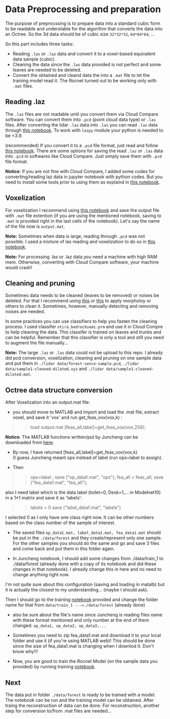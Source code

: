 # Data Preprocessing and preparation
The purpose of preprocssing is to prepare data into a standard cubic form to be readable and understable for the algorithm that  converts the data into an Octree. So the 3d data should be of cubic size ```32*32*32```, ```64*64*64```, ...

So this part includes three tasks:
- Reading ```.las``` or ```.laz``` data and convert it to a voxel-based equivalent data sample (cubic).
- Cleaning the data since the ```.las``` data provided is not perfect and some leaves are needed to be deleted.
- Convert the obtained and cleand data the into a ```.mat``` file to let the training model read it. The Rocnet turned out to be working only with ```.mat``` files.



## Reading .laz 


The ```.laz``` files are not readable until you convert them via Cloud Compare software. You can convert them into ```.pcd``` (point cloud data type) or ```.las``` files. After converting the lidar ```.laz``` data into ```.las``` you can read ```.las``` data through [this notebook](lidar-las-reading.ipynb). To work with ```laspy``` module your python is needed to be <3.9. 


(recommended) If you convert it to a ```.pcd``` file format, just read and follow [this notebook](pcd_read_write.ipynb).
There are some options for saving the read ```.laz``` or ```.las``` data into ```.pcd``` in softwares like Cloud Compare. Just simply save them with ```.pcd``` file format.

**Notice**: If you are not fine with Cloud Compare, I added some codes for converting/reading laz data in jupyter notebook with python codes. But you need to install some tools prior to using them as explaind in [this notebook](lidar-las-reading.ipynb).
 
## Voxelization
For voxelization I recommend using 
[this notebook](pcd_read_write.ipynb) and save the output file with ```.mat``` file extention (if you are using the mentioned notebook, saving to ```.mat``` is provided right in the last cells of the notebook). Let's say the name of the file now is ```output.mat```.

**Note:** Sometimes when data is large, reading through ```.pcd``` was not possible. I used a mixture of las reading and voxelization to do so in [this notebook](voxelize_large_las.ipynb).

**Note:** For processing .las or .laz data you need a machine with high RAM mem. Otherwise, converting with Cloud Compare software, your machine would crash!


## Cleaning and pruning
Sometimes data needs to be cleaned (leaves to be removed) or noises be deleted. For that I recommend using [this](prune-leaves.ipynb) or [this](morphology-dilation.ipynb) to apply morpholoy or others to clean it. Sometimes, however, manually detecting and removing noises are needed. 

In some practices you can use classifiers to help you fasten the cleaning process. I used classifer  ```otira_bedrocksemi.prm``` and use it in Cloud Compre to help cleaning the data. This classifer is trained on leaves and trunks and can be helpful. Remember that this classifier is only a tool and still you need to augment the file manually...

**Note:** The large ```.laz``` or ```.las``` data could not be upload to this repo. I already did pcd conversion, voxelization, cleaning and pruning on one sample data and put them in ```./lidar data/forest-sence-sample.pcd```, ```./lidar data/sample1-cleaned-dilated.xyz``` and ```./lidar data/sample1-cleaned-dilated.mat```.


## Octree data structure conversion
After Voxelization into an output.mat file: 

- you should move to MATLAB and import and load the  .mat file,  extract voxel, and save it 'vox'  and run get_feas_vox(vox,k) :

>> load output.mat
>> [feas_all,label]=get_feas_vox(vox,256);

**Notice**: The MATLAB functions written/put by Juncheng can be downloaded from [here](https://github.com/ljc91122/RocNet/tree/main/MATLAB).

- By now, I have returned [feas_all,label]=get_feas_vox(vox,k)  
(I guess Juncheng meant  ops instead of label (run ops=label to assign). 

- Then
>> ops=label ;
>> save ("op_data1.mat", "ops");
>> fea_all = feas_all;
>> save ("fea_data1.mat", "fea_all");

also I need label which is the data label (toilet=0, Desk=1,... in Modelnet10) in a 1*1 matrix and save it as 'labels':
>> labels = 0 
>> save ("label_data1.mat", "labels")

I selected 0 as I only have one class right now. It can be other numbers based on the class number of the sample of interest.


- The saved files ```op_data1.mat, label_data1.mat, fea_data1.mat``` should be put in the ```./data/forest``` and they create/represent only one sample. For the other samples you should do the same and go and save 3 files and come back and put them in this folder again.

- In Juncheng notebook, I should add some changes from ./data/train_1 to ./data/forest (already done with a copy of its notebook and did these changes in that notebook). I already change this in here and no need to change anything right now.

I'm not quite sure about this configuration (saving and loading in matalb) but it is actually the closest to my understanding... (maybe I should ask).

Then I should go to the training [notebook](../../train_nb-128-32-Forest.ipynb) provided and change the  folder name for that from ```data/train_1 --->./data/forest``` (already done)

* also be sure about the file's name since Juncheng is reading files name with these format mentioned and only number at the end of them changed: ```op_data1, op_data2, op_data3,...```

* Sometimes you need to zip fea_data1.mat and download it to your local folder and use it (if you're using MATLAB web)! This should be done since the size of fea_data1.mat is changing when I downlod it. Don't know why!!!

* Now, you are good to train the Rocnet Model (on the sample data you provided) by running training [notebook](../../train_nb-128-32-Forest.ipynb).

## Next
The data put in folder ```./data/forest``` is ready to be trained with a model. The notebook []() can be run and the training model can be obtained.
After traing the reconstruction of data can be done. For reconstruction, another step for conversion to/from .mat files are needed...

